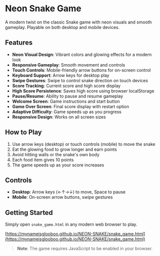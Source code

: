 # Neon Snake Game

A modern twist on the classic Snake game with neon visuals and smooth gameplay. Playable on both desktop and mobile devices.

## Features

- **Neon Visual Design**: Vibrant colors and glowing effects for a modern look
- **Responsive Gameplay**: Smooth movement and controls
- **Touch Controls**: Mobile-friendly arrow buttons for on-screen control
- **Keyboard Support**: Arrow keys for desktop play
- **Swipe Gestures**: Swipe to control snake direction on touch devices
- **Score Tracking**: Current score and high score display
- **High Score Persistence**: Saves high score using browser localStorage
- **Pause/Resume**: Ability to pause and resume gameplay
- **Welcome Screen**: Game instructions and start button
- **Game Over Screen**: Final score display with restart option
- **Adaptive Difficulty**: Game speeds up as you progress
- **Responsive Design**: Works on all screen sizes

## How to Play

1. Use arrow keys (desktop) or touch controls (mobile) to move the snake
2. Eat the glowing food to grow longer and earn points
3. Avoid hitting walls or the snake's own body
4. Each food item gives 10 points
5. The game speeds up as your score increases

## Controls

- **Desktop**: Arrow keys (←↑→↓) to move, Space to pause
- **Mobile**: On-screen arrow buttons, swipe gestures

## Getting Started

Simply open `snake_game.html` in any modern web browser to play.

[https://mynameisglooboo.github.io/NEON-SNAKE/snake_game.html](https://mynameisglooboo.github.io/NEON-SNAKE/snake_game.html)

> **Note**: The game requires JavaScript to be enabled in your browser.
